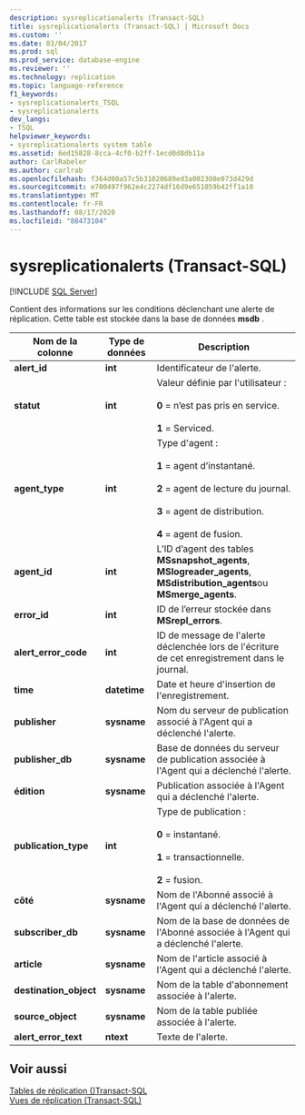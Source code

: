 ```yaml
---
description: sysreplicationalerts (Transact-SQL)
title: sysreplicationalerts (Transact-SQL) | Microsoft Docs
ms.custom: ''
ms.date: 03/04/2017
ms.prod: sql
ms.prod_service: database-engine
ms.reviewer: ''
ms.technology: replication
ms.topic: language-reference
f1_keywords:
- sysreplicationalerts_TSQL
- sysreplicationalerts
dev_langs:
- TSQL
helpviewer_keywords:
- sysreplicationalerts system table
ms.assetid: 6ed15828-8cca-4cf0-b2ff-1ecd0d8db11a
author: CarlRabeler
ms.author: carlrab
ms.openlocfilehash: f364d00a57c5b31020689ed3a002300e073d429d
ms.sourcegitcommit: e700497f962e4c2274df16d9e651059b42ff1a10
ms.translationtype: MT
ms.contentlocale: fr-FR
ms.lasthandoff: 08/17/2020
ms.locfileid: "88473104"
---
```

# <a name="sysreplicationalerts-transact-sql"></a>sysreplicationalerts (Transact-SQL)
[!INCLUDE [SQL Server](../../includes/applies-to-version/sqlserver.md)]

  Contient des informations sur les conditions déclenchant une alerte de réplication. Cette table est stockée dans la base de données **msdb** .  
  
|Nom de la colonne|Type de données|Description|  
|-----------------|---------------|-----------------|  
|**alert_id**|**int**|Identificateur de l'alerte.|  
|**statut**|**int**|Valeur définie par l'utilisateur :<br /><br /> **0** = n’est pas pris en service.<br /><br /> **1** = Serviced.|  
|**agent_type**|**int**|Type d'agent :<br /><br /> **1** = agent d’instantané.<br /><br /> **2** = agent de lecture du journal.<br /><br /> **3** = agent de distribution.<br /><br /> **4** = agent de fusion.|  
|**agent_id**|**int**|L’ID d’agent des tables **MSsnapshot_agents**, **MSlogreader_agents**, **MSdistribution_agents**ou **MSmerge_agents**.|  
|**error_id**|**int**|ID de l’erreur stockée dans **MSrepl_errors**.|  
|**alert_error_code**|**int**|ID de message de l'alerte déclenchée lors de l'écriture de cet enregistrement dans le journal.|  
|**time**|**datetime**|Date et heure d'insertion de l'enregistrement.|  
|**publisher**|**sysname**|Nom du serveur de publication associé à l'Agent qui a déclenché l'alerte.|  
|**publisher_db**|**sysname**|Base de données du serveur de publication associée à l'Agent qui a déclenché l'alerte.|  
|**édition**|**sysname**|Publication associée à l'Agent qui a déclenché l'alerte.|  
|**publication_type**|**int**|Type de publication :<br /><br /> **0** = instantané.<br /><br /> **1** = transactionnelle.<br /><br /> **2** = fusion.|  
|**côté**|**sysname**|Nom de l'Abonné associé à l'Agent qui a déclenché l'alerte.|  
|**subscriber_db**|**sysname**|Nom de la base de données de l'Abonné associée à l'Agent qui a déclenché l'alerte.|  
|**article**|**sysname**|Nom de l'article associé à l'Agent qui a déclenché l'alerte.|  
|**destination_object**|**sysname**|Nom de la table d'abonnement associée à l'alerte.|  
|**source_object**|**sysname**|Nom de la table publiée associée à l'alerte.|  
|**alert_error_text**|**ntext**|Texte de l'alerte.|  
  
## <a name="see-also"></a>Voir aussi  
 [Tables de réplication &#40;&#41;Transact-SQL ](../../relational-databases/system-tables/replication-tables-transact-sql.md)   
 [Vues de réplication &#40;Transact-SQL&#41;](../../relational-databases/system-views/replication-views-transact-sql.md)  
  
  
